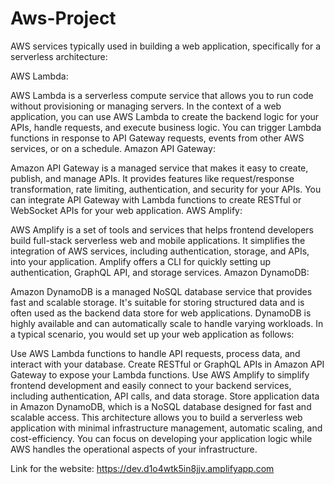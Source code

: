 # Aws-Project

AWS services typically used in building a web application, specifically for a serverless architecture:

AWS Lambda:

AWS Lambda is a serverless compute service that allows you to run code without provisioning or managing servers.
In the context of a web application, you can use AWS Lambda to create the backend logic for your APIs, handle requests, and execute business logic.
You can trigger Lambda functions in response to API Gateway requests, events from other AWS services, or on a schedule.
Amazon API Gateway:

Amazon API Gateway is a managed service that makes it easy to create, publish, and manage APIs.
It provides features like request/response transformation, rate limiting, authentication, and security for your APIs.
You can integrate API Gateway with Lambda functions to create RESTful or WebSocket APIs for your web application.
AWS Amplify:

AWS Amplify is a set of tools and services that helps frontend developers build full-stack serverless web and mobile applications.
It simplifies the integration of AWS services, including authentication, storage, and APIs, into your application.
Amplify offers a CLI for quickly setting up authentication, GraphQL API, and storage services.
Amazon DynamoDB:

Amazon DynamoDB is a managed NoSQL database service that provides fast and scalable storage.
It's suitable for storing structured data and is often used as the backend data store for web applications.
DynamoDB is highly available and can automatically scale to handle varying workloads.
In a typical scenario, you would set up your web application as follows:

Use AWS Lambda functions to handle API requests, process data, and interact with your database.
Create RESTful or GraphQL APIs in Amazon API Gateway to expose your Lambda functions.
Use AWS Amplify to simplify frontend development and easily connect to your backend services, including authentication, API calls, and data storage.
Store application data in Amazon DynamoDB, which is a NoSQL database designed for fast and scalable access.
This architecture allows you to build a serverless web application with minimal infrastructure management, automatic scaling, and cost-efficiency. You can focus on developing your application logic while AWS handles the operational aspects of your infrastructure.


Link for the website: https://dev.d1o4wtk5in8jjv.amplifyapp.com 
